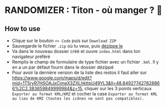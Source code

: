 <h1>RANDOMIZER : Titon - où manger ? 🍔</h1>

<h2>How to use</h2>

- Clique sur le bouton `<> Code` puis sur `Download ZIP`
- Sauvegarde le fichier `.zip` où tu veux, puis [dézippe le](https://support.microsoft.com/fr-fr/windows/compresser-et-d%C3%A9compresser-des-fichiers-f6dde0a7-0fec-8294-e1d3-703ed85e7ebc)
- Va dans le nouveau dossier créé et ouvre `index.html` dans ton navigateur préféré
- Remplis le champ de formulaire de type fichier avec un fichier `.kml`. Il y en a un par défaut fourni dans le dossier dézippé
- Pour avoir la dernière version de la liste des restos il faut aller sur https://www.google.com/maps/d/edit?mid=1T5ryR7HSOAJxCjmeX3ZXLhkttpU49YL3&ll=48.849277427828866%2C2.383659849999984&z=15, cliquer sur les 3 points verticaux `Exporter au format KML/KMZ` et cocher la case `Exporter au format KML au lieu de KMZ (toutes les icônes ne sont pas compatibles).`